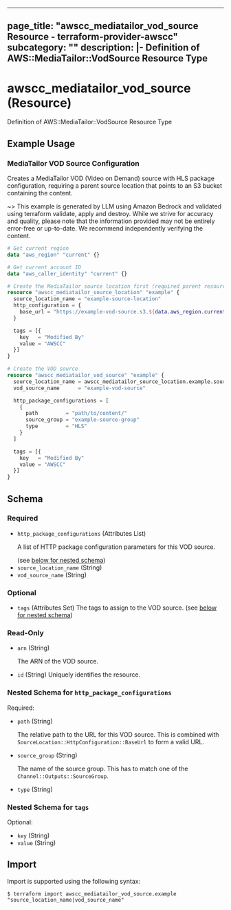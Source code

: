 
---
page_title: "awscc_mediatailor_vod_source Resource - terraform-provider-awscc"
subcategory: ""
description: |-
  Definition of AWS::MediaTailor::VodSource Resource Type
---

# awscc_mediatailor_vod_source (Resource)

Definition of AWS::MediaTailor::VodSource Resource Type

## Example Usage

### MediaTailor VOD Source Configuration

Creates a MediaTailor VOD (Video on Demand) source with HLS package configuration, requiring a parent source location that points to an S3 bucket containing the content.

~> This example is generated by LLM using Amazon Bedrock and validated using terraform validate, apply and destroy. While we strive for accuracy and quality, please note that the information provided may not be entirely error-free or up-to-date. We recommend independently verifying the content.

```terraform
# Get current region
data "aws_region" "current" {}

# Get current account ID
data "aws_caller_identity" "current" {}

# Create the MediaTailor source location first (required parent resource)
resource "awscc_mediatailor_source_location" "example" {
  source_location_name = "example-source-location"
  http_configuration = {
    base_url = "https://example-vod-source.s3.${data.aws_region.current.name}.amazonaws.com/content/"
  }

  tags = [{
    key   = "Modified By"
    value = "AWSCC"
  }]
}

# Create the VOD source
resource "awscc_mediatailor_vod_source" "example" {
  source_location_name = awscc_mediatailor_source_location.example.source_location_name
  vod_source_name      = "example-vod-source"

  http_package_configurations = [
    {
      path         = "path/to/content/"
      source_group = "example-source-group"
      type         = "HLS"
    }
  ]

  tags = [{
    key   = "Modified By"
    value = "AWSCC"
  }]
}
```

<!-- schema generated by tfplugindocs -->
## Schema

### Required

- `http_package_configurations` (Attributes List) <p>A list of HTTP package configuration parameters for this VOD source.</p> (see [below for nested schema](#nestedatt--http_package_configurations))
- `source_location_name` (String)
- `vod_source_name` (String)

### Optional

- `tags` (Attributes Set) The tags to assign to the VOD source. (see [below for nested schema](#nestedatt--tags))

### Read-Only

- `arn` (String) <p>The ARN of the VOD source.</p>
- `id` (String) Uniquely identifies the resource.

<a id="nestedatt--http_package_configurations"></a>
### Nested Schema for `http_package_configurations`

Required:

- `path` (String) <p>The relative path to the URL for this VOD source. This is combined with <code>SourceLocation::HttpConfiguration::BaseUrl</code> to form a valid URL.</p>
- `source_group` (String) <p>The name of the source group. This has to match one of the <code>Channel::Outputs::SourceGroup</code>.</p>
- `type` (String)


<a id="nestedatt--tags"></a>
### Nested Schema for `tags`

Optional:

- `key` (String)
- `value` (String)

## Import

Import is supported using the following syntax:

```shell
$ terraform import awscc_mediatailor_vod_source.example "source_location_name|vod_source_name"
```

